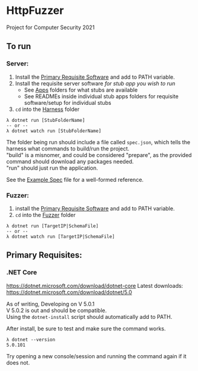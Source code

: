# HttpFuzzer
Project for Computer Security 2021 

## To run
### Server:
1. Install the [Primary Requisite Software](#primary-requisites) and add to PATH variable.
2. Install the requisite server software _for stub app you wish to run_
	- See [Apps](./Apps) folders for what stubs are available
	- See READMEs inside individual stub apps folders for requisite software/setup for individual stubs
3. `cd` into the [Harness](./Harness) folder
```
λ dotnet run [StubFolderName]
-- or --
λ dotnet watch run [StubFolderName]
```
The folder being run should include a file called `spec.json`, which tells the harness what commands to build/run the project.  
"build" is a misnomer, and could be considered "prepare", as the provided command should download any packages needed.  
"run" should just run the application.  

See the [Example Spec](./Harness/spec-example.json) file for a well-formed reference.

### Fuzzer:  
1. install the [Primary Requisite Software](#primary-requisites) and add to PATH variable.  
2. `cd` into the [Fuzzer](./Fuzzer) folder  
```
λ dotnet run [TargetIP|SchemaFile]
-- or --
λ dotnet watch run [TargetIP|SchemaFile]
```

## Primary Requisites:

### .NET Core
https://dotnet.microsoft.com/download/dotnet-core
Latest downloads:
https://dotnet.microsoft.com/download/dotnet/5.0

As of writing, Developing on V 5.0.1  
V 5.0.2 is out and should be compatible.  
Using the `dotnet-install` script should automatically add to PATH.

After install, be sure to test and make sure the command works.  
```
λ dotnet --version
5.0.101
```
Try opening a new console/session and running the command again if it does not.
